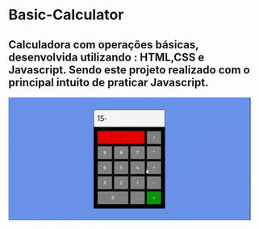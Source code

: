 # Basic-Calculator
## Calculadora com operações básicas, desenvolvida utilizando : HTML,CSS e Javascript. Sendo este projeto realizado com o principal intuito de praticar Javascript.

![Calculadora funcionando](https://github.com/LeoLion02/Basic-Calculator/blob/master/Animated%20GIF-downsized.gif)
